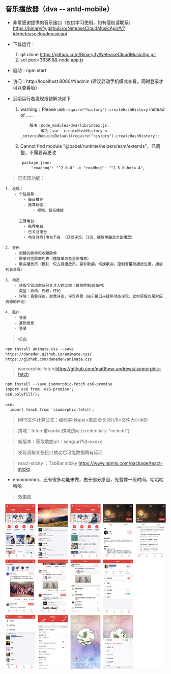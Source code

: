 ## 音乐播放器（dva -- antd-mobile）

- 非常感谢提供的音乐接口（仅供学习使用，如有侵权请联系）https://binaryify.github.io/NeteaseCloudMusicApi/#/?id=neteasecloudmusicapi
- 下载运行：
    1. git clone https://github.com/Binaryify/NeteaseCloudMusicApi.git
    2. set port=3636 && node app.js

- 启动：npm start

- 访问：http://localhost:8000/#/admin (建议启动手机模式查看，同时登录才可以查看哦）

- 近期运行若发现报错解决如下
    1. warning：Please use `require("history").createHashHistory` instead of ......

        ```
            解决：node_modules/dva/lib/index.js:
                 改为：var _createHashHistory = _interopRequireDefault(require("history").createHashHistory);
        ```

    2. Cannot find module "@babel/runtime/helpers/esm/extends"，已调整，不需要再更改

    ```
        package.json:
            "roadhog": "^2.0.0" -> "roadhog": "^2.5.0-beta.4",
    ```

> 已实现功能：

    1. 发现：
        - 个性推荐：
            - 每日推荐
            - 推荐动态：
                - 视频，音乐播放

        - 主播电台：
            - 推荐电台
            - 已关注电台
            - 电台详情|电台节目 （获取评论，订阅，播放单曲及全部播放）

    2. 音乐
        - 创建的歌单和收藏歌单
        - 歌单对应歌曲列表（播放单曲及全部播放）
        - 歌曲播放页（换肤：仅支持播放页，喜欢歌曲，切换歌曲，控制音量及播放进度，播放列表查看）

    3. 动态
        - 获取全部动态及已关注人的动态（目前控制10条内）
        - 类型：歌曲，视频，评论
        - 详情：查看评论，发表评论，评论点赞（由于接口未提供动态评论，此时获取的是对应资源的评论）

    4. 账户
        - 登录
        - 基础信息
        - 登录

> 动画
  ```
  npm install animate.css --save
  https://daneden.github.io/animate.css/
  https://github.com/daneden/animate.css
  ```

> isomorphic-fetch:https://github.com/matthew-andrews/isomorphic-fetch
  ```
  npm install --save isomorphic-fetch es6-promise
  import es6 from 'es6-promise';
  es6.polyfill();
  
  use:
    import feach from 'isomorphic-fetch';
  ```

> MP3文件计算公式：编码率(kbps)×歌曲全长(秒)/8=文件大小(kB)

> 跨域：fetch 带cookie跨域访问 {credentials: "include"}

> 新版本：获取歌曲url：song/url?id=xxxxx

> 发现调取某些接口成功后可能数据稍有延迟

> react-sticky ：TabBar sticky
  https://www.npmjs.com/package/react-sticky

- emmmmmm，还有很多功能未做，由于部分原因，先暂停一段时间，哈哈哈哈哈

> 效果图

![image](https://github.com/huiBuiling/dva-musics/blob/master/resultImg/%E5%B8%90%E5%8F%B7.png)
